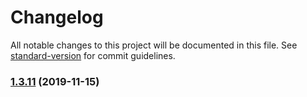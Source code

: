 # Changelog

All notable changes to this project will be documented in this file. See [standard-version](https://github.com/conventional-changelog/standard-version) for commit guidelines.

### [1.3.11](https://github.com/qbitartifacts/rec-api/compare/v1.3.10...v1.3.11) (2019-11-15)
